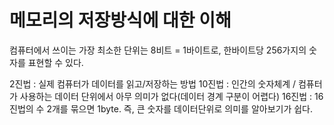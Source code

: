 # 메모리의 저장방식에 대한 이해

컴퓨터에서 쓰이는 가장 최소한 단위는 8비트 = 1바이트로, 한바이트당 256가지의 숫자를 표현할 수 있다.

2진법 : 실제 컴퓨터가 데이터를 읽고/저장하는 방법 
10진법 : 인간의 숫자체계 / 컴퓨터가 사용하는 데이터 단위에서 아무 의미가 없다(데이터 경계 구분이 어렵다)
16진법 : 16진법의 수 2개를 묶으면 1byte. 즉, 큰 숫자를 데이터단위로 의미를 알아보기가 쉽다.
